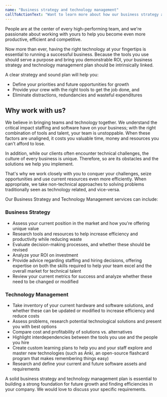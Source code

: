 ```yaml
---
name: "Business strategy and technology management"
callToActionText: "Want to learn more about how our business strategy and technology management services can help you improve your firm's efficiency and profitability? Complete the form below and we'll get in touch."
---
```


People are at the center of every high-performing team, and we're passionate about working with yours to help you become even more productive, efficient and competitive.

Now more than ever, having the right technology at your fingertips is essential to running a successful business. Because the tools you use should serve a purpose and bring you demonstrable ROI, your business strategy and technology management plan should be intrinsically linked.

A clear strategy and sound plan will help you:

- Define your priorities and future opportunities for growth
- Provide your crew with the right tools to get the job done, and
- Eliminate distractions, redundancies and wasteful expenditures

## Why work with us?

We believe in bringing teams and technology together. We understand the critical impact staffing and software have on your business; with the right combination of tools and talent, your team is unstoppable. When these factors are unaligned, it costs you valuable time, money and resources you can't afford to lose.

In addition, while our clients often encounter technical challenges, the culture of every business is unique. Therefore, so are its obstacles and the solutions we help you implement.  

That's why we work closely with you to conquer your challenges, seize opportunities and use current resources even more efficiently. When appropriate, we take non-technical approaches to solving problems traditionally seen as technology related, and vice-versa.

Our Business Strategy and Technology Management services can include:

### Business Strategy

- Assess your current position in the market and how you're offering unique value
- Research tools and resources to help increase efficiency and productivity while reducing waste
- Evaluate decision-making processes, and whether these should be revised
- Analyze your ROI on investment
- Provide advice regarding staffing and hiring decisions, offering expertise on both the skills required to help your team excel and the overall market for technical talent
- Review your current metrics for success and analyze whether these need to be changed or modified

### Technology Management

- Take inventory of your current hardware and software solutions, and whether these can be updated or modified to increase efficiency and reduce costs
- Assess problems, research potential technological solutions and present you with best options
- Compare cost and profitability of solutions vs. alternatives
- Highlight interdependencies between the tools you use and the people you hire
- Create custom learning plans to help you and your staff explore and master new technologies (such as Anki, an open-source flashcard program that makes remembering things easy)
- Research and define your current and future software assets and requirements

A solid business strategy and technology management plan is essential to building a strong foundation for future growth and finding efficiencies in your company. We would love to discuss your specific requirements.

